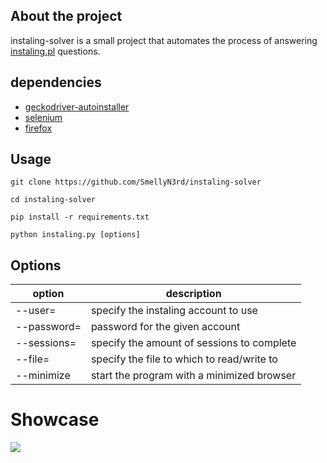 ## About the project
instaling-solver is a small project that automates the process of answering [instaling.pl](https://instaling.pl/) questions.


## dependencies
- [geckodriver-autoinstaller](https://pypi.org/project/geckodriver-autoinstaller/)
- [selenium](https://pypi.org/project/selenium/)
- [firefox](https://www.mozilla.org/firefox/new/)


## Usage
```
git clone https://github.com/SmellyN3rd/instaling-solver

cd instaling-solver

pip install -r requirements.txt

python instaling.py [options]
```

## Options
option        | description
------------- | -------------
--user=       | specify the instaling account to use
--password=   | password for the given account
--sessions=   | specify the amount of sessions to complete
--file=       | specify the file to which to read/write to
--minimize    | start the program with a minimized browser


# Showcase
<img src="https://media.giphy.com/media/njjiYq0zcxNpkfeV02/giphy.gif" >
